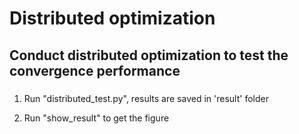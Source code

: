 # Distributed optimization



## Conduct distributed optimization to test the convergence performance

### 

1. Run "distributed_test.py", results are saved in 'result' folder

2. Run "show_result" to get the figure




